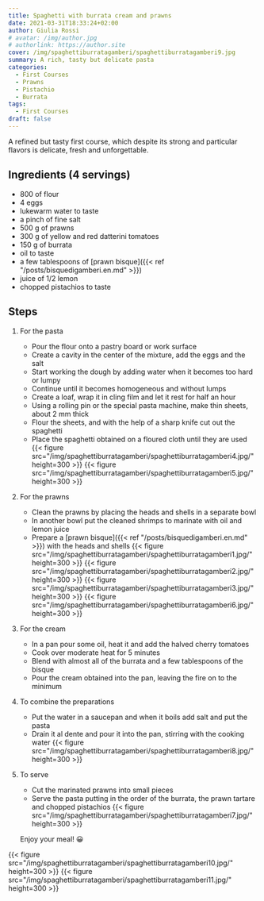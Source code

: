 ```yaml
---
title: Spaghetti with burrata cream and prawns
date: 2021-03-31T18:33:24+02:00
author: Giulia Rossi
# avatar: /img/author.jpg
# authorlink: https://author.site
cover: /img/spaghettiburratagamberi/spaghettiburratagamberi9.jpg
summary: A rich, tasty but delicate pasta
categories:
  - First Courses
  - Prawns
  - Pistachio
  - Burrata
tags:
  - First Courses
draft: false
---
```

A refined but tasty first course, which despite its strong and particular flavors is delicate, fresh and unforgettable.

## Ingredients (4 servings)

* 800 of flour
* 4 eggs
* lukewarm water to taste
* a pinch of fine salt
* 500 g of prawns
* 300 g of yellow and red datterini tomatoes
* 150 g of burrata
* oil to taste
* a few tablespoons of [prawn bisque]({{< ref "/posts/bisquedigamberi.en.md" >}})
* juice of 1/2 lemon
* chopped pistachios to taste

## Steps

1. For the pasta
     * Pour the flour onto a pastry board or work surface
     * Create a cavity in the center of the mixture, add the eggs and the salt
     * Start working the dough by adding water when it becomes too hard or lumpy
     * Continue until it becomes homogeneous and without lumps
     * Create a loaf, wrap it in cling film and let it rest for half an hour
     * Using a rolling pin or the special pasta machine, make thin sheets, about 2 mm thick
     * Flour the sheets, and with the help of a sharp knife cut out the spaghetti
     * Place the spaghetti obtained on a floured cloth until they are used
     {{< figure src="/img/spaghettiburratagamberi/spaghettiburratagamberi4.jpg/" height=300  >}}
     {{< figure src="/img/spaghettiburratagamberi/spaghettiburratagamberi5.jpg/" height=300  >}}
 2. For the prawns
     * Clean the prawns by placing the heads and shells in a separate bowl
     * In another bowl put the cleaned shrimps to marinate with oil and lemon juice
     * Prepare a [prawn bisque]({{< ref "/posts/bisquedigamberi.en.md" >}}) with the heads and shells
     {{< figure src="/img/spaghettiburratagamberi/spaghettiburratagamberi1.jpg/" height=300  >}}
     {{< figure src="/img/spaghettiburratagamberi/spaghettiburratagamberi2.jpg/" height=300  >}}
     {{< figure src="/img/spaghettiburratagamberi/spaghettiburratagamberi3.jpg/" height=300  >}}
     {{< figure src="/img/spaghettiburratagamberi/spaghettiburratagamberi6.jpg/" height=300  >}}
3. For the cream
      * In a pan pour some oil, heat it and add the halved cherry tomatoes
     * Cook over moderate heat for 5 minutes
     * Blend with almost all of the burrata and a few tablespoons of the bisque
     * Pour the cream obtained into the pan, leaving the fire on to the minimum
4. To combine the preparations
     * Put the water in a saucepan and when it boils add salt and put the pasta
     * Drain it al dente and pour it into the pan, stirring with the cooking water
    {{< figure src="/img/spaghettiburratagamberi/spaghettiburratagamberi8.jpg/" height=300  >}}
5. To serve
     * Cut the marinated prawns into small pieces
     * Serve the pasta putting in the order of the burrata, the prawn tartare and chopped pistachios
    {{< figure src="/img/spaghettiburratagamberi/spaghettiburratagamberi7.jpg/" height=300  >}}
    
    Enjoy your meal! 😀
    
 {{< figure src="/img/spaghettiburratagamberi/spaghettiburratagamberi10.jpg/" height=300  >}}
 {{< figure src="/img/spaghettiburratagamberi/spaghettiburratagamberi11.jpg/" height=300  >}}